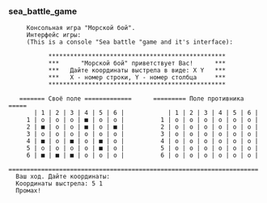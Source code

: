 ### sea_battle_game
         Консольная игра "Морской бой".
         Интерфейс игры:
         (This is a console "Sea battle "game and it's interface):

               *************************************************
               ***      "Морской бой" приветствует Вас!      ***
               ***   Дайте координаты выстрела в виде: X Y   ***
               ***   X - номер строки, Y - номер столбца     ***
               *************************************************        
         
       ======= Cвоё поле =============      ========= Поле противника =====
           | 1 | 2 | 3 | 4 | 5 | 6 |            | 1 | 2 | 3 | 4 | 5 | 6 | 
         1 | o | o | o | ■ | o | o |          1 | o | o | o | o | o | o |   
         2 | ■ | o | o | ■ | o | ■ |          2 | o | o | o | o | o | o |   
         3 | o | o | o | o | o | o |          3 | o | o | o | o | o | o |  
         4 | ■ | o | ■ | o | ■ | o |          4 | o | o | o | o | o | o |  
         5 | o | o | o | o | ■ | o |          5 | o | o | o | o | o | o |  
         6 | ■ | ■ | ■ | o | o | o |          6 | o | o | o | o | o | o | 
      =====================================================================
      Ваш ход. Дайте координаты: 
      Координаты выстрела: 5 1 
      Промах! 
